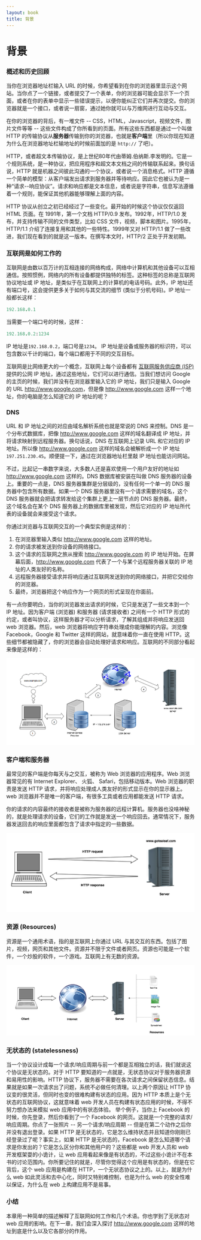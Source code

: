 ```yaml
---
layout: book
title: 背景
---
```


# 背景

### 概述和历史回顾
当你在浏览器地址栏输入 URL 的时候，你希望看到在你的浏览器里显示这个网站。当你点了一个链接，或者提交了一个表单，你的浏览器可能会显示下一个页面，或者在你的表单中显示一些错误提示，以便你能纠正它们并再次提交。你的浏览器就是一个接口，或者说一扇窗，通过她你就可以与万维网进行互动与交互。

在你的浏览器的背后，有一堆文件 -- CSS，HTML，Javascript，视频文件，图片文件等等 -- 这些文件构成了你所看到的页面。所有这些东西都是通过一个叫做 HTTP 的传输协议从**服务器**传输到你的浏览器，也就是**客户端**里（所以你现在知道为什么在浏览器地址栏输地址的时候前面加的是 `http://` 了吧）。

HTTP，或者超文本传输协议，是上世纪80年代由蒂姆.伯纳斯.李发明的。它是一个规则系统，是一种协议，把应用程序和超文本文档之间的传输联系起来。换句话说，HTTP 就是机器之间彼此沟通的一个协议，或者说一个消息格式。HTTP 遵循一个简单的模型：从客户端发出请求到服务器并等待响应。因此它也被认为是一种“请求--响应协议”。请求和响应都是文本信息，或者说是字符串，信息写法遵循着一个规则，能保证其他机器能够理解上面的内容。

HTTP 协议从创立之初已经经过了一些变化。最开始的时候这个协议仅仅返回 HTML 页面。在 1991年，第一个文档 HTTP/0.9 发布。1992年，HTTP/1.0 发布，并支持传输不同的文件类型，比如 CSS 文件，视频，脚本和图片。1995年，HTTP/1.1 介绍了连接复用和其他的一些特性。1999年又对 HTTP/1.1 做了一些改进，我们现在看到的就是这一版本。在撰写本文时，HTTP/2 正处于开发初期。

### 互联网是如何工作的
互联网是由数以百万计的互相连接的网络构成，网络中计算机和其他设备可以互相通信。按照惯例，网络内的所有设备都提供独特的标签。这种标签的总称是互联网协议地址或 IP 地址，是类似于在互联网上的计算机的电话号码。此外，IP 地址还有端口号，这会提供更多关于如何与其交流的细节 (类似于分机号码)。IP 地址一般都长这样：

```ruby
192.168.0.1
```

当需要一个端口号的时候，这样：

```ruby
192.168.0.2:1234
```

IP 地址是`192.168.0.2`，端口号是`1234`。
IP 地址是设备或服务器的标识符，可以包含数以千计的端口，每个端口都用于不同的交互目标。

互联网是比网络更大的一个概念，互联网上每个设备都有 [互联网服务供应商 (ISP)](http://en.wikipedia.org/wiki/Internet_service_provider) 提供的公网 IP 地址，通过这些地址，它们可以进行通信。当我们想访问 Google 的主页的时候，我们并没有在浏览器里输入它的 IP 地址，我们只是输入 Google 的 URL <http://www.google.com>，但是像 <http://www.google.com> 这样一个地址，你的电脑是怎么知道它的 IP 地址的呢？

### DNS

URL 和 IP 地址之间的对应由域名解析系统也就是常说的 DNS 来控制。DNS 是一个分布式数据库，把像 <http://www.google.com> 这样的域名翻译成 IP 地址，并将请求映射到远程服务器。换句话说，DNS 在互联网上记录 URL 和它对应的 IP 地址。所以像 <http://www.google.com> 这样的域名会被解析成一个 IP 地址 `197.251.230.45`。顺便提一下，通过在浏览器地址栏里敲 IP 地址也能访问网站。

不过，比起记一串数字来说，大多数人还是喜欢使用一个用户友好的地址如 <http://www.google.com> 这样的。DNS 数据库被安装在叫做 DNS 服务器的设备上。重要的一点是，DNS 服务器集群是分层级的，没有任何一个单一的 DNS 服务器中包含所有数据。如果一个 DNS 服务器里没有一个请求需要的域名，这个 DNS 服务器就会把请求转发给这个集群上更上一层节点的 DNS 服务器。最终，这个域名会在某个 DNS 服务器上的数据库里被发现，然后它对应的 IP 地址所代表的设备就会来接受这个请求。

你通过浏览器与互联网交互的一个典型实例是这样的：

1. 在浏览器里输入类似 <http://www.google.com> 这样的地址。
2. 你的请求被发送到你设备的网络接口。
3. 这个请求的互联网之旅从搜索 <http://www.google.com> 的 IP 地址开始。在屏幕后面，<http://www.google.com> 代表了一个与某个远程服务器关联的 IP 地址的人类友好的名称。
4. 远程服务器接受请求并将响应通过互联网发送到你的网络接口，并把它交给你的浏览器。
5. 最终，浏览器把这个响应作为一个网页的形式呈现在你面前。

有一点你要明白，当你的浏览器发出请求的时候，它只是发送了一些文本到一个 IP 地址。因为客户端 (浏览器) 和服务器 (请求接收者) 之间有一个 HTTP 形式的约定，或者叫协议，这样服务器才可以分析请求，了解其组成并将响应发送回 web 浏览器。然后，web 浏览器将响应字符串处理成你能理解的内容。浏览像 Facebook，Google 和 Twitter 这样的网站，就意味着你一直在使用 HTTP。这些细节都被隐藏了，你的浏览器会自动处理好请求和响应。互联网的不同部分看起来像是这样的：

![different_parts](../../images/internet.png)

### 客户端和服务器

最常见的客户端是你每天与之交互，被称为 Web 浏览器的应用程序。Web 浏览器常见的有 Internet Explorer、 火狐、 Safari，包括移动版本。Web 浏览器的职责是发送 HTTP 请求，并将响应处理成人类友好的形式显示在你的显示器上。web 浏览器并不是唯一的客户端，有很多工具或者应用都能发送 HTTP 请求。

你的请求的内容最终的接收者是被称为服务器的远程计算机。服务器也没啥神秘的，就是处理请求的设备，它们的工作就是发送一个响应回去。通常情况下，服务器发送回去的响应里面都包含了请求中指定的一些数据。

![client_and_server](../../images/http_client_server.png)

### 资源 (Resources)

资源是一个通用术语，指的是互联网上你通过 URL 与其交互的东西。包括了图片，视频，网页和其他文件。资源并不限于文件或者网页。资源也可能是一个软件，一个炒股的软件，一个游戏。互联网上有无数的资源。

![resources](../../images/resources.png)

### 无状态的 (statelessness)

当一个协议设计成每一个请求/响应周期与前一个都是互相独立的话，我们就说这个协议是无状态的。对于 HTTP 要知道的一点就是，无状态协议对于服务器资源和易用性的影响。HTTP 协议下，服务器不需要在各次请求之间保留状态信息。结果就是如果一次请求出了问题，系统不必做任何清理。以上两个原因让 HTTP 协议变的很灵活，但同时也变的很难构建有状态的应用。因为 HTTP 本质上是个无状态的互联网协议，这就意味着 web 开发人员在构建有状态应用的时候，不得不努力想办法来模拟 web 应用中的有状态体验。
举个例子，当你上 Facebook 的时候，你先登录，然后你看到了一个 Facebook 的网页。这就是一个完整的请求/响应周期。你点了一张照片 -- 另一个请求/响应周期 -- 但是在第二个动作之后你并没有退出登录。如果 HTTP 是无状态的，它是怎么维持状态并且知道你刚刚已经登录过了呢？事实上，如果 HTTP 是无状态的，Facebook 是怎么知道哪个请求是你发出的？它是怎么区分你和其他用户的？这些都是 web 开发人员和 web 开发框架耍的小诡计，让 web 应用看起来像是有状态的，不过这些小诡计不在本书的讨论范围内。你所要记住的就是，尽管你觉得这个应用是有状态的，但是在它背后，这个 web 应用是构建在 HTTP，一个无状态协议之上的。以上，就是为什么 web 如此灵活和去中心化，同时又特别难控制，也是为什么 web 的安全性难以保证，为什么在 web 上构建应用不是易事。

### 小结

本章用一种简单的描述解释了互联网如何工作和几个术语。你也学到了无状态对 web 应用的影响。在下一章，我们会深入探讨 <http://www.google.com> 这样的地址到底是什么以及它各部分的作用。
